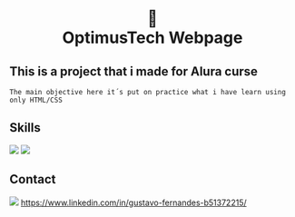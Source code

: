<h1 align="center">
📄<br>OptimusTech Webpage
</h1>

## This is a project that i made for Alura curse
    The main objective here it´s put on practice what i have learn using only HTML/CSS

## Skills

<img src="https://img.shields.io/badge/HTML5-E34F26?style=for-the-badge&logo=html5&logoColor=white" />
<img src="https://img.shields.io/badge/CSS-239120?style=for-the-badge&logo=css3&logoColor=white" />

## Contact

<img src="https://img.shields.io/badge/LinkedIn-0077B5?style=for-the-badge&logo=linkedin&logoColor=white" /> https://www.linkedin.com/in/gustavo-fernandes-b51372215/

